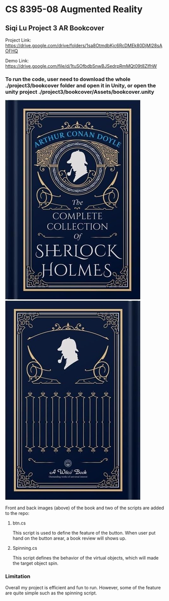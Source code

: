 # CS 8395-08 Augmented Reality
## Siqi Lu  Project 3 AR Bookcover

Project Link:  https://drive.google.com/drive/folders/1sa8OtmdbKjc6RcDMEk80DjMl28sAOFHQ 

Demo Link: https://drive.google.com/file/d/1tuSOfbdbSnwBJSedrpRmMQt09t8ZlfhW

### To run the code, user need to download the whole ./project3/bookcover folder and open it in Unity, or open the unity project ./project3/bookcover/Assets/bookcover.unity 

![front.jpg](front.jpg)    ![back.jpg](back.jpg)

Front and back images (above) of the book and two of the scripts are added to the repo:

  1) btn.cs
        
        This script is used to define the feature of the button. When user put hand on the button arear, a book review will shows up.

  2) Spinning.cs

        This script defines the behavior of the virtual objects, which will made the target object spin.


### Limitation

  Overall my project is efficient and fun to run. However, some of the feature are quite simple such as the spinning script. 
